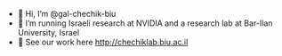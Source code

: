 - 👋 Hi, I’m @gal-chechik-biu
- 👀 I’m running Israeli research  at NVIDIA and a research lab at Bar-Ilan University, Israel
- 🌱 See our work here http://chechiklab.biu.ac.il
<!---
gal-chechik-biu/gal-chechik-biu is a ✨ special ✨ repository because its `README.md` (this file) appears on your GitHub profile.
You can click the Preview link to take a look at your changes.
--->
